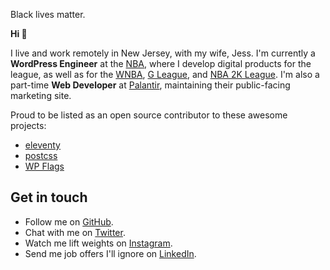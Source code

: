Black lives matter.

**Hi 👋**

I live and work remotely in New Jersey, with my wife, Jess. I'm currently a **WordPress Engineer** at the [NBA][nba], where I develop digital products for the league, as well as for the [WNBA](wnba), [G League](g-league), and [NBA 2K League](nba-2k-league). I'm also a part-time **Web Developer** at [Palantir][palantir], maintaining their public-facing marketing site.

Proud to be listed as an open source contributor to these awesome projects:
- [eleventy](https://github.com/11ty/eleventy/graphs/contributors)
- [postcss](https://github.com/postcss/postcss/graphs/contributors)
- [WP Flags](https://github.com/humanmade/wp-flags/graphs/contributors)

## Get in touch
- Follow me on [GitHub](github).
- Chat with me on [Twitter][twitter].
- Watch me lift weights on [Instagram](instagram).
- Send me job offers I'll ignore on [LinkedIn](linkedin).

[nba]: https://www.nba.com/
[wnba]: https://www.wnba.com/
[g-leauge]: https://gleague.nba.com/
[nba-2k-league]: https://2kleague.nba.com/
[palantir]: https://www.palantir.com/
[github]: https://github.com/paulshryock/
[twitter]: https://twitter.com/paul_shryock/
[instagram]: https://www.instagram.com/paulshryock/
[linkedin]: https://www.linkedin.com/in/paulshryock/
